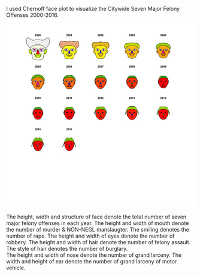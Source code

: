 I used Chernoff face plot to visualize the Citywide Seven Major Felony Offenses 2000-2016.
![alt text](https://github.com/gc2300/PUI2017_gc2300/blob/master/HW8_gc2300/Plot/Rplot.jpeg)

The height, width and structure of face denote the total number of seven major felony offenses in each year.
The height and width of mouth denote the number of murder & NON-NEGL manslaugter. 
The smiling denotes the number of rape.
The height and width of eyes denote the number of robbery.
The height and width of hair denote the number of felony assault.
The style of hair denotes the number of burglary.  
The height and width of nose denote the number of grand larceny.
The width and height of ear denote the number of grand larceny of motor vehicle.
